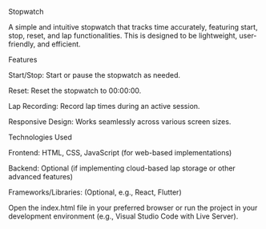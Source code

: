 Stopwatch


A simple and intuitive stopwatch that tracks time accurately, featuring start, stop, reset, and lap functionalities. This is designed to be lightweight, user-friendly, and efficient.


Features

Start/Stop: Start or pause the stopwatch as needed.

Reset: Reset the stopwatch to 00:00:00.

Lap Recording: Record lap times during an active session.

Responsive Design: Works seamlessly across various screen sizes.


Technologies Used

Frontend: HTML, CSS, JavaScript (for web-based implementations)

Backend: Optional (if implementing cloud-based lap storage or other advanced features)

Frameworks/Libraries: (Optional, e.g., React, Flutter)


Open the index.html file in your preferred browser or run the project in your development environment (e.g., Visual Studio Code with Live Server).

